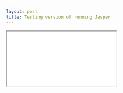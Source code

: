```yaml
---
layout: post
title: Testing version of running Jasper
---
```


<iframe src="/_posts/blog 15-04 test/index.html"></iframe>
